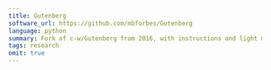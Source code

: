 ```yaml
---
title: Gutenberg
software_url: https://github.com/mbforbes/Gutenberg
language: python
summary: Fork of c-w/Gutenberg from 2016, with instructions and light modifications.
tags: research
omit: true
---
```

